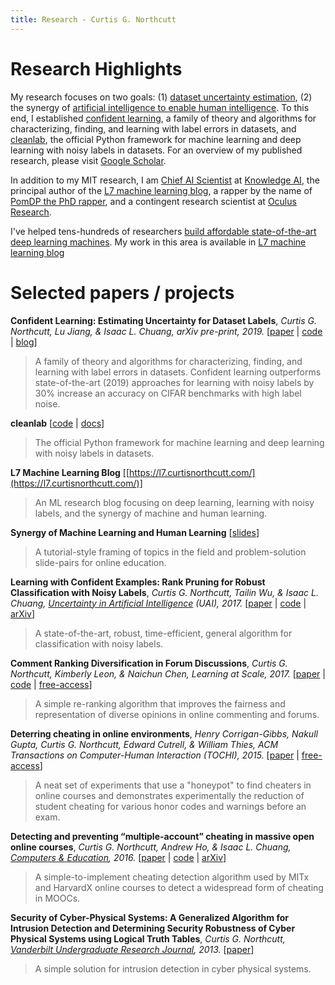 ```yaml
---
title: Research - Curtis G. Northcutt
---
```


# Research Highlights

My research focuses on two goals: (1) [dataset uncertainty estimation](https://l7.curtisnorthcutt.com/confident-learning), (2) the synergy of [artificial intelligence to enable human intelligence](https://arxiv.org/abs/1508.05699). To this end, I established [confident learning](https://l7.curtisnorthcutt.com/confident-learning), a family of theory and algorithms for characterizing, finding, and learning with label errors in datasets, and [cleanlab](https://github.com/cgnorthcutt/cleanlab), the official Python framework for machine learning and deep learning with noisy labels in datasets.
For an overview of my published research, please visit [Google Scholar](https://scholar.google.com/citations?user=awRyuUYAAAAJ&hl).

In addition to my MIT research, I am [Chief AI Scientist](https://www.anoto.com/anoto-announces-the-establishment-of-kait-solutions-inc-a-us-subsidiary-for-its-education-software/) at [Knowledge AI](https://kaitsolutions.com/), the principal author of the [L7 machine learning blog](https://l7.curtisnorthcutt.com/), a rapper by the name of [PomDP the PhD rapper](https://www.phdrapper.com/), and a contingent research scientist at [Oculus Research](https://www.oculus.com/research/?locale=en_US). 

I've helped tens-hundreds of researchers [build affordable state-of-the-art deep learning machines](https://l7.curtisnorthcutt.com/the-best-4-gpu-deep-learning-rig). My work in this area is available in [L7 machine learning blog](https://l7.curtisnorthcutt.com/tag/build-gpu-rig/)


# Selected papers / projects


**Confident Learning: Estimating Uncertainty for Dataset Labels**, *Curtis G. Northcutt, Lu Jiang, & Isaac L. Chuang, arXiv pre-print, 2019.* [[paper](https://arxiv.org/abs/1911.00068) | [code](https://github.com/cgnorthcutt/cleanlab) | [blog](https://l7.curtisnorthcutt.com/confident-learning)]
> A family of theory and algorithms for characterizing, finding, and learning with label errors in datasets. Confident learning outperforms state-of-the-art (2019) approaches for learning with noisy labels by 30% increase an accuracy on CIFAR benchmarks with high label noise.

**cleanlab** [[code](https://github.com/cgnorthcutt/cleanlab) | [docs](https://l7.curtisnorthcutt.com/cleanlab-python-package)]
> The official Python framework for machine learning and deep learning with noisy labels in datasets.

**L7 Machine Learning Blog** [[https://l7.curtisnorthcutt.com/](https://l7.curtisnorthcutt.com/)]
> An ML research blog focusing on deep learning, learning with noisy labels, and the synergy of machine and human learning.

**Synergy of Machine Learning and Human Learning** [[slides](/resources/pdf/northcutt_mit_2017_ai_in_online_education.pdf)]
> A tutorial-style framing of topics in the field and problem-solution slide-pairs for online education.

**Learning with Confident Examples: Rank Pruning for Robust Classification with Noisy Labels**, *Curtis G. Northcutt, Tailin Wu, & Isaac L. Chuang, [Uncertainty in Artificial Intelligence](http://auai.org/uai2017/proceedings/papers/35.pdf) (UAI), 2017.* [[paper](/resources/pdf/northcutt_2017_rankpruning.pdf) | [code](https://github.com/cgnorthcutt/rankpruning) | [arXiv](https://l7.curtisnorthcutt.com/confident-learning)]
> A state-of-the-art, robust, time-efficient, general algorithm for classification with noisy labels.

**Comment Ranking Diversification in Forum Discussions**, *Curtis G. Northcutt, Kimberly Leon,	& Naichun Chen, Learning at Scale, 2017.*  [[paper](https://dl.acm.org/citation.cfm?id=3051457.3054016) | [code](https://github.com/cgnorthcutt/forum-diversification) | [free-access](/resources/pdf/northcutt_2017_diversification.pdf)]
> A simple re-ranking algorithm that improves the fairness and representation of diverse opinions in online commenting and forums.

**Deterring cheating in online environments**, *Henry Corrigan-Gibbs, Nakull Gupta, Curtis G. Northcutt, Edward Cutrell, & William Thies, ACM Transactions on Computer-Human Interaction (TOCHI), 2015.* [[paper](https://dl.acm.org/citation.cfm?id=2810239) | [free-access](http://cutrell.org/papers/corrigan-gibbs-2015-TOCHI-DeterringCheatingOnline.pdf)]
> A neat set of experiments that use a "honeypot" to find cheaters in online courses and demonstrates experimentally the reduction of student cheating for various honor codes and warnings before an exam.

**Detecting and preventing “multiple-account” cheating in massive open online courses**, *Curtis G. Northcutt, Andrew Ho, & Isaac L. Chuang, [Computers & Education](http://www.sciencedirect.com/science/article/pii/S0360131516300896), 2016.* [[paper](/resources/pdf/northcutt_2016_cameo.pdf) | [code](https://github.com/CGNx/edx2bigquery/blob/master/edx2bigquery/make_problem_analysis.py#L1628) | [arXiv](https://arxiv.org/abs/1508.05699)]
> A simple-to-implement cheating detection algorithm used by MITx and HarvardX online courses to detect a widespread form of cheating in MOOCs.

**Security of Cyber-Physical Systems: A Generalized Algorithm for Intrusion Detection and Determining Security Robustness of Cyber Physical Systems using Logical Truth Tables**, *Curtis G. Northcutt, [Vanderbilt Undergraduate Research Journal](https://ejournals.library.vanderbilt.edu/index.php/vurj/article/view/3765), 2013.* [[paper](https://ejournals.library.vanderbilt.edu/index.php/vurj/article/view/3765)]
> A simple solution for intrusion detection in cyber physical systems.

